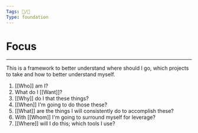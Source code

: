 ```yaml
---
Tags: 🐧/🌱
Type: foundation
---
```


# Focus
---

This is a framework to better understand where should I go, which projects to take and how to better understand myself.

1. [[Who]] am I?
2. What do I [[Want]]?
3. [[Why]] do I that these things?
4. [[When]] I'm going to do those these?
5. [[What]] are the things I will consistently do to accomplish these?
6. With [[Whom]] I'm going to surround myself for leverage?
7. [[Where]] will I do this; which tools I use?